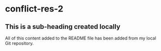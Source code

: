 # conflict-res-2

## This is a sub-heading created locally

All of this content added to the README file has been added from my local Git repository.